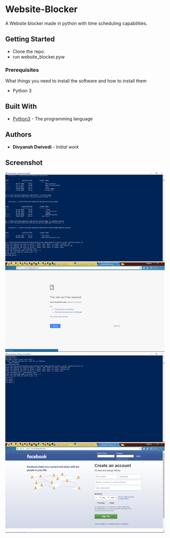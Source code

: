 # Website-Blocker

A Website blocker made in python with time scheduling capabilities.

## Getting Started

* Clone the repo.
* run website_blocker.pyw

### Prerequisites

What things you need to install the software and how to install them

* Python 3

## Built With

* [Python3](https://www.python.org) - The programming language

## Authors

* **Divyansh Dwivedi** - *Initial work*

## Screenshot

![Screenshot](sc1.png)
![Screenshot](sc2.png)
![Screenshot](sc3.png)
![Screenshot](sc4.png)

